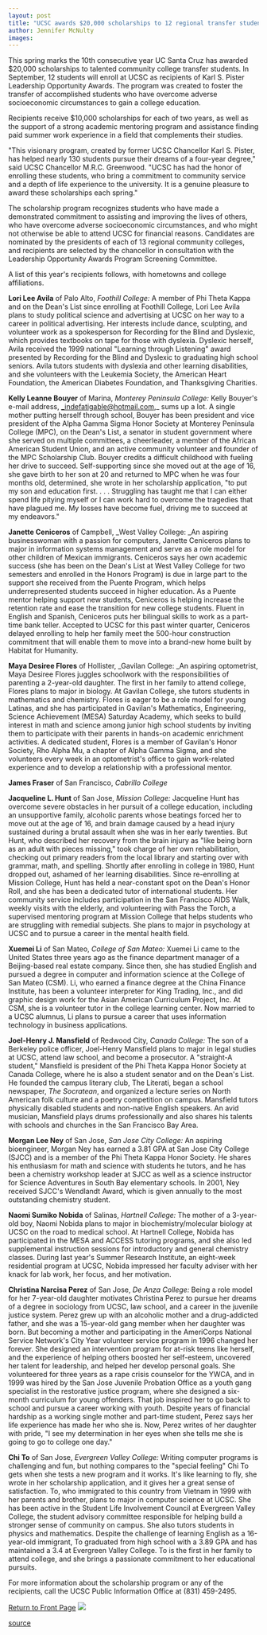 ```yaml
---
layout: post
title: "UCSC awards $20,000 scholarships to 12 regional transfer students"
author: Jennifer McNulty
images:
---
```


This spring marks the 10th consecutive year UC Santa Cruz has awarded $20,000 scholarships to talented community college transfer students. In September, 12 students will enroll at UCSC as recipients of Karl S. Pister Leadership Opportunity Awards. The program was created to foster the transfer of accomplished students who have overcome adverse socioeconomic circumstances to gain a college education.

Recipients receive $10,000 scholarships for each of two years, as well as the support of a strong academic mentoring program and assistance finding paid summer work experience in a field that complements their studies.   
  
"This visionary program, created by former UCSC Chancellor Karl S. Pister, has helped nearly 130 students pursue their dreams of a four-year degree," said UCSC Chancellor M.R.C. Greenwood. "UCSC has had the honor of enrolling these students, who bring a commitment to community service and a depth of life experience to the university. It is a genuine pleasure to award these scholarships each spring."  
  
The scholarship program recognizes students who have made a demonstrated commitment to assisting and improving the lives of others, who have overcome adverse socioeconomic circumstances, and who might not otherwise be able to attend UCSC for financial reasons. Candidates are nominated by the presidents of each of 13 regional community colleges, and recipients are selected by the chancellor in consultation with the Leadership Opportunity Awards Program Screening Committee.   
  
A list of this year's recipients follows, with hometowns and college affiliations.   
  
**Lori Lee Avila** of Palo Alto, _Foothill College:_ A member of Phi Theta Kappa and on the Dean's List since enrolling at Foothill College, Lori Lee Avila plans to study political science and advertising at UCSC on her way to a career in political advertising. Her interests include dance, sculpting, and volunteer work as a spokesperson for Recording for the Blind and Dyslexic, which provides textbooks on tape for those with dyslexia. Dyslexic herself, Avila received the 1999 national "Learning through Listening" award presented by Recording for the Blind and Dyslexic to graduating high school seniors. Avila tutors students with dyslexia and other learning disabilities, and she volunteers with the Leukemia Society, the American Heart Foundation, the American Diabetes Foundation, and Thanksgiving Charities.   
  
**Kelly Leanne Bouyer** of Marina, _Monterey Peninsula College:_ Kelly Bouyer's e-mail address, _indefatigable@hotmail.com,_ sums up a lot. A single mother putting herself through school, Bouyer has been president and vice president of the Alpha Gamma Sigma Honor Society at Monterey Peninsula College (MPC), on the Dean's List, a senator in student government where she served on multiple committees, a cheerleader, a member of the African American Student Union, and an active community volunteer and founder of the MPC Scholarship Club. Bouyer credits a difficult childhood with fueling her drive to succeed. Self-supporting since she moved out at the age of 16, she gave birth to her son at 20 and returned to MPC when he was four months old, determined, she wrote in her scholarship application, "to put my son and education first. . . . Struggling has taught me that I can either spend life pitying myself or I can work hard to overcome the tragedies that have plagued me. My losses have become fuel, driving me to succeed at my endeavors."  
  
  
**Janette Ceniceros** of Campbell, _West Valley College: _An aspiring businesswoman with a passion for computers, Janette Ceniceros plans to major in information systems management and serve as a role model for other children of Mexican immigrants. Ceniceros says her own academic success (she has been on the Dean's List at West Valley College for two semesters and enrolled in the Honors Program) is due in large part to the support she received from the Puente Program, which helps underrepresented students succeed in higher education. As a Puente mentor helping support new students, Ceniceros is helping increase the retention rate and ease the transition for new college students. Fluent in English and Spanish, Ceniceros puts her bilingual skills to work as a part-time bank teller. Accepted to UCSC for this past winter quarter, Ceniceros delayed enrolling to help her family meet the 500-hour construction commitment that will enable them to move into a brand-new home built by Habitat for Humanity.  
  
  
**Maya Desiree Flores** of Hollister, _Gavilan College: _An aspiring optometrist, Maya Desiree Flores juggles schoolwork with the responsibilities of parenting a 2-year-old daughter. The first in her family to attend college, Flores plans to major in biology. At Gavilan College, she tutors students in mathematics and chemistry. Flores is eager to be a role model for young Latinas, and she has participated in Gavilan's Mathematics, Engineering, Science Achievement (MESA) Saturday Academy, which seeks to build interest in math and science among junior high school students by inviting them to participate with their parents in hands-on academic enrichment activities. A dedicated student, Flores is a member of Gavilan's Honor Society, Rho Alpha Mu, a chapter of Alpha Gamma Sigma, and she volunteers every week in an optometrist's office to gain work-related experience and to develop a relationship with a professional mentor.  
  
**James Fraser** of San Francisco, _Cabrillo College_  
  
**Jacqueline L. Hunt** of San Jose, _Mission College:_ Jacqueline Hunt has overcome severe obstacles in her pursuit of a college education, including an unsupportive family, alcoholic parents whose beatings forced her to move out at the age of 16, and brain damage caused by a head injury sustained during a brutal assault when she was in her early twenties. But Hunt, who described her recovery from the brain injury as "like being born as an adult with pieces missing," took charge of her own rehabilitation, checking out primary readers from the local library and starting over with grammar, math, and spelling. Shortly after enrolling in college in 1980, Hunt dropped out, ashamed of her learning disabilities. Since re-enrolling at Mission College, Hunt has held a near-constant spot on the Dean's Honor Roll, and she has been a dedicated tutor of international students. Her community service includes participation in the San Francisco AIDS Walk, weekly visits with the elderly, and volunteering with Pass the Torch, a supervised mentoring program at Mission College that helps students who are struggling with remedial subjects. She plans to major in psychology at UCSC and to pursue a career in the mental health field.  
  
**Xuemei Li** of San Mateo, _College of San Mateo:_ Xuemei Li came to the United States three years ago as the finance department manager of a Beijing-based real estate company. Since then, she has studied English and pursued a degree in computer and information science at the College of San Mateo (CSM). Li, who earned a finance degree at the China Finance Institute, has been a volunteer interpreter for King Trading, Inc., and did graphic design work for the Asian American Curriculum Project, Inc. At CSM, she is a volunteer tutor in the college learning center. Now married to a UCSC alumnus, Li plans to pursue a career that uses information technology in business applications.  
  
**Joel-Henry J. Mansfield** of Redwood City, _Canada_ _College:_ The son of a Berkeley police officer, Joel-Henry Mansfield plans to major in legal studies at UCSC, attend law school, and become a prosecutor. A "straight-A student," Mansfield is president of the Phi Theta Kappa Honor Society at Canada College, where he is also a student senator and on the Dean's List. He founded the campus literary club, The Literati, began a school newspaper, _The Socratean_, and organized a lecture series on North American folk culture and a poetry competition on campus. Mansfield tutors physically disabled students and non-native English speakers. An avid musician, Mansfield plays drums professionally and also shares his talents with schools and churches in the San Francisco Bay Area.  
  
**Morgan Lee Ney** of San Jose, _San Jose City College:_ An aspiring bioengineer, Morgan Ney has earned a 3.81 GPA at San Jose City College (SJCC) and is a member of the Phi Theta Kappa Honor Society. He shares his enthusiasm for math and science with students he tutors, and he has been a chemistry workshop leader at SJCC as well as a science instructor for Science Adventures in South Bay elementary schools. In 2001, Ney received SJCC's Wendlandt Award, which is given annually to the most outstanding chemistry student.  
  
**Naomi Sumiko Nobida** of Salinas, _Hartnell College:_ The mother of a 3-year-old boy, Naomi Nobida plans to major in biochemistry/molecular biology at UCSC on the road to medical school. At Hartnell College, Nobida has participated in the MESA and ACCESS tutoring programs, and she also led supplemental instruction sessions for introductory and general chemistry classes. During last year's Summer Research Institute, an eight-week residential program at UCSC, Nobida impressed her faculty adviser with her knack for lab work, her focus, and her motivation.  
  
**Christina Narcisa Perez** of San Jose, _De Anza College:_ Being a role model for her 7-year-old daughter motivates Christina Perez to pursue her dreams of a degree in sociology from UCSC, law school, and a career in the juvenile justice system. Perez grew up with an alcoholic mother and a drug-addicted father, and she was a 15-year-old gang member when her daughter was born. But becoming a mother and participating in the AmeriCorps National Service Network's City Year volunteer service program in 1996 changed her forever. She designed an intervention program for at-risk teens like herself, and the experience of helping others boosted her self-esteem, uncovered her talent for leadership, and helped her develop personal goals. She volunteered for three years as a rape crisis counselor for the YWCA, and in 1999 was hired by the San Jose Juvenile Probation Office as a youth gang specialist in the restorative justice program, where she designed a six-month curriculum for young offenders. That job inspired her to go back to school and pursue a career working with youth. Despite years of financial hardship as a working single mother and part-time student, Perez says her life experience has made her who she is. Now, Perez writes of her daughter with pride, "I see my determination in her eyes when she tells me she is going to go to college one day."  
  
  
**Chi To** of San Jose, _Evergreen Valley College:_ Writing computer programs is challenging and fun, but nothing compares to the "special feeling" Chi To gets when she tests a new program and it works. It's like learning to fly, she wrote in her scholarship application, and it gives her a great sense of satisfaction. To, who immigrated to this country from Vietnam in 1999 with her parents and brother, plans to major in computer science at UCSC. She has been active in the Student Life Involvement Council at Evergreen Valley College, the student advisory committee responsible for helping build a stronger sense of community on campus. She also tutors students in physics and mathematics. Despite the challenge of learning English as a 16-year-old immigrant, To graduated from high school with a 3.89 GPA and has maintained a 3.4 at Evergreen Valley College. To is the first in her family to attend college, and she brings a passionate commitment to her educational pursuits.  
  
For more information about the scholarship program or any of the recipients, call the UCSC Public Information Office at (831) 459-2495.

  

[Return to Front Page][1] ![ ][2]

[1]: ../../index.html
[2]: ../../images/trans.gif

[source](http://www1.ucsc.edu/currents/01-02/06-03/pister_awards.html "Permalink to pister_awards")
